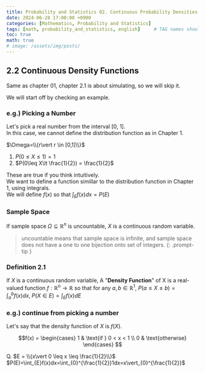 ```yaml
---
title: Probability and Statistics 02. Continuous Probability Densities
date: 2024-06-28 17:00:00 +0900
categories: [Mathematics, Probability and Statistics]
tags: [math, probability_and_statistics, english]     # TAG names should always be lowercase
toc: true
math: true
# image: /assets/img/posts/
---
```


## 2.2 Continuous Density Functions
Same as chapter 01, chapter 2.1 is about simulating, so we will skip it.  
  
We will start off by checking an example.  

### e.g.) Picking a Number
Let's pick a real number from the interval $[0,\ 1]$.  
In this case, we cannot define the distribution function as in Chapter 1.  
  
$\Omega=\\{r\vert r \in [0,1]\\}$
1. $P(0\leq X\leq 1) = 1$
2. $P(0\leq X\lt \frac{1}{2}) = \frac{1}{2}$  

These are true if you think intuitively.  
We want to define a function simillar to the distribution function in Chapter 1, using integrals.  
We will define $f(x)$ so that $\int_{E}^{}f(x)dx=P(E)$  
  
### Sample Space
If sample space $\Omega \subseteq \mathbb{R}^n$ is uncountable, $X$ is a continuous random variable.  
> uncountable means that sample space is infinite, and sample space does not have a one to one bijection onto set of integers.
{: .prompt-tip }


### Definition 2.1
If $X$ is a continuous random variable,
A "**Density Function**" of X is a real-valued function $f:\mathbb{R}^n \to \mathbb{R}$ so that
for any $a, b \in \mathbb{R}^1,$
$P(a\leq X \leq b)=\int_{a}^{b}f(x)dx, \; P(X\in E)=\int_{E}f(x)dE$

### e.g.) continue from picking a number
Let's say that the density function of $X$ is $f(X)$.  

$$f(x) = \begin{cases} 
1 & \text{if } 0 < x < 1 \\
0 & \text{otherwise}
\end{cases}
$$  

Q. $E = \\{x\vert 0 \leq x \leq \frac{1}{2}\\}$  
$P(E)=\int_{E}f(x)dx=\int_{0}^{\frac{1}{2}}1dx=x\vert_{0}^{\frac{1}{2}}$